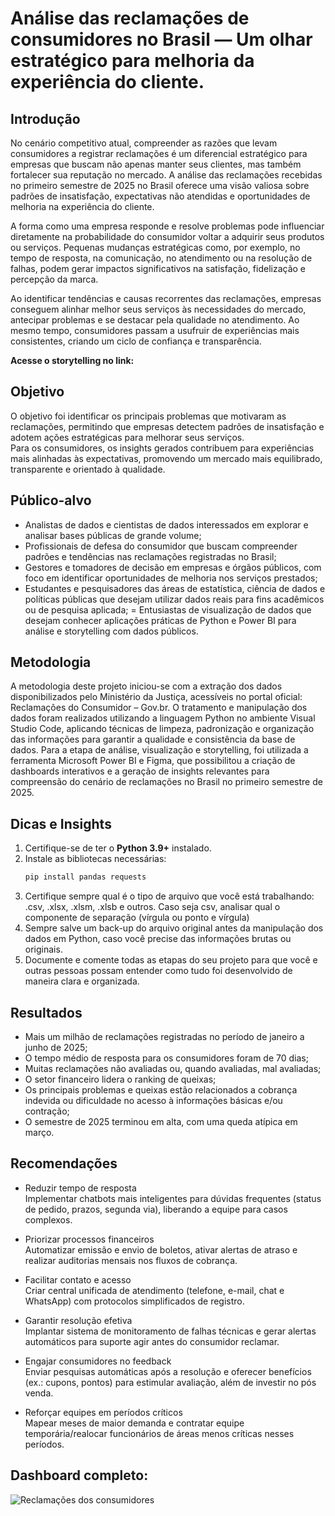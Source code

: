 # Análise das reclamações de consumidores no Brasil — Um olhar estratégico para melhoria da experiência do cliente.

## Introdução
No cenário competitivo atual, compreender as razões que levam consumidores a registrar reclamações é um diferencial estratégico para empresas que buscam não apenas manter seus clientes, mas também fortalecer sua reputação no mercado. 
A análise das reclamações recebidas no primeiro semestre de 2025 no Brasil oferece uma visão valiosa sobre padrões de insatisfação, expectativas não atendidas e oportunidades de melhoria na experiência do cliente.

A forma como uma empresa responde e resolve problemas pode influenciar diretamente na probabilidade do consumidor voltar a adquirir seus produtos ou serviços. 
Pequenas mudanças estratégicas como, por exemplo, no tempo de resposta, na comunicação, no atendimento ou na resolução de falhas, podem gerar impactos significativos na satisfação, fidelização e percepção da marca.

Ao identificar tendências e causas recorrentes das reclamações, empresas conseguem alinhar melhor seus serviços às necessidades do mercado, antecipar problemas e se destacar pela qualidade no atendimento. 
Ao mesmo tempo, consumidores passam a usufruir de experiências mais consistentes, criando um ciclo de confiança e transparência.

**Acesse o storytelling no link:**

## Objetivo
O objetivo foi identificar os principais problemas que motivaram as reclamações, permitindo que empresas detectem padrões de insatisfação e adotem ações estratégicas para melhorar seus serviços.  
Para os consumidores, os insights gerados contribuem para experiências mais alinhadas às expectativas, promovendo um mercado mais equilibrado, transparente e orientado à qualidade.

## Público-alvo
- Analistas de dados e cientistas de dados interessados em explorar e analisar bases públicas de grande volume;
- Profissionais de defesa do consumidor que buscam compreender padrões e tendências nas reclamações registradas no Brasil;
- Gestores e tomadores de decisão em empresas e órgãos públicos, com foco em identificar oportunidades de melhoria nos serviços prestados;
- Estudantes e pesquisadores das áreas de estatística, ciência de dados e políticas públicas que desejam utilizar dados reais para fins acadêmicos ou de pesquisa aplicada;
= Entusiastas de visualização de dados que desejam conhecer aplicações práticas de Python e Power BI para análise e storytelling com dados públicos.

## Metodologia
A metodologia deste projeto iniciou-se com a extração dos dados disponibilizados pelo Ministério da Justiça, acessíveis no portal oficial: Reclamações do Consumidor – Gov.br.
O tratamento e manipulação dos dados foram realizados utilizando a linguagem Python no ambiente Visual Studio Code, aplicando técnicas de limpeza, padronização e organização das informações para garantir a qualidade e consistência da base de dados.
Para a etapa de análise, visualização e storytelling, foi utilizada a ferramenta Microsoft Power BI e Figma, que possibilitou a criação de dashboards interativos e 
a geração de insights relevantes para compreensão do cenário de reclamações no Brasil no primeiro semestre de 2025.

## Dicas e Insights
1. Certifique-se de ter o **Python 3.9+** instalado.
2. Instale as bibliotecas necessárias:
   ```bash
   pip install pandas requests
3. Certifique sempre qual é o tipo de arquivo que você está trabalhando: .csv, .xlsx, .xlsm, .xlsb e outros. Caso seja csv, analisar qual o componente de separação (vírgula ou ponto e vírgula)
4. Sempre salve um back-up do arquivo original antes da manipulação dos dados em Python, caso você precise das informações brutas ou originais.
5. Documente e comente todas as etapas do seu projeto para que você e outras pessoas possam entender como tudo foi desenvolvido de maneira clara e organizada.

## Resultados
- Mais um milhão de reclamações registradas no período de janeiro a junho de 2025;
- O tempo médio de resposta para os consumidores foram de 70 dias;
- Muitas reclamações não avaliadas ou, quando avaliadas, mal avaliadas;
- O setor financeiro lidera o ranking de queixas;
- Os principais problemas e queixas estão relacionados a cobrança indevida ou dificuldade no acesso à informações básicas e/ou contração;
- O semestre de 2025 terminou em alta, com uma queda atípica em março.

## Recomendações 
- Reduzir tempo de resposta  
  Implementar chatbots mais inteligentes para dúvidas frequentes (status de pedido, prazos, segunda via), liberando a equipe para casos complexos.
  
- Priorizar processos financeiros  
Automatizar emissão e envio de boletos, ativar alertas de atraso e realizar auditorias mensais nos fluxos de cobrança.

- Facilitar contato e acesso  
Criar central unificada de atendimento (telefone, e-mail, chat e WhatsApp) com protocolos simplificados de registro.

- Garantir resolução efetiva  
Implantar sistema de monitoramento de falhas técnicas e gerar alertas automáticos para suporte agir antes do consumidor reclamar.

- Engajar consumidores no feedback  
Enviar pesquisas automáticas após a resolução e oferecer benefícios (ex.: cupons, pontos) para estimular avaliação, além de investir no pós venda.

- Reforçar equipes em períodos críticos  
Mapear meses de maior demanda e contratar equipe temporária/realocar funcionários de áreas menos críticas nesses períodos.


## Dashboard completo: 
![Reclamações dos consumidores](https://github.com/user-attachments/assets/0982d70a-69be-4c66-a169-69ce8a16ee9b)

